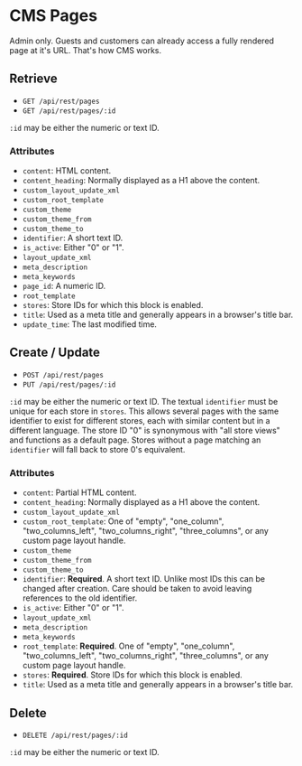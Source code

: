 # CMS Pages

Admin only.
Guests and customers can already access a fully rendered page at it's URL.
That's how CMS works.

## Retrieve

- `GET /api/rest/pages`
- `GET /api/rest/pages/:id`

`:id` may be either the numeric or text ID.

### Attributes

- `content`: HTML content.
- `content_heading`: Normally displayed as a H1 above the content.
- `custom_layout_update_xml`
- `custom_root_template`
- `custom_theme`
- `custom_theme_from`
- `custom_theme_to`
- `identifier`: A short text ID.
- `is_active`: Either "0" or "1".
- `layout_update_xml`
- `meta_description`
- `meta_keywords`
- `page_id`: A numeric ID.
- `root_template`
- `stores`: Store IDs for which this block is enabled.
- `title`: Used as a meta title and generally appears in a browser's title bar.
- `update_time`: The last modified time.

## Create / Update

- `POST /api/rest/pages`
- `PUT /api/rest/pages/:id`

`:id` may be either the numeric or text ID.
The textual `identifier` must be unique for each store in `stores`.
This allows several pages with the same identifier to exist for different stores,
each with similar content but in a different language.
The store ID "0" is synonymous with "all store views" and functions as a default page.
Stores without a page matching an `identifier` will fall back to store 0's equivalent.

### Attributes

- `content`: Partial HTML content.
- `content_heading`: Normally displayed as a H1 above the content.
- `custom_layout_update_xml`
- `custom_root_template`: One of "empty", "one_column", "two_columns_left", "two_columns_right", "three_columns", or any custom page layout handle.
- `custom_theme`
- `custom_theme_from`
- `custom_theme_to`
- `identifier`: **Required**. A short text ID.  Unlike most IDs this can be changed after creation.  Care should be taken to avoid leaving references to the old identifier.
- `is_active`: Either "0" or "1".
- `layout_update_xml`
- `meta_description`
- `meta_keywords`
- `root_template`: **Required**. One of "empty", "one_column", "two_columns_left", "two_columns_right", "three_columns", or any custom page layout handle.
- `stores`: **Required**. Store IDs for which this block is enabled.
- `title`: Used as a meta title and generally appears in a browser's title bar.

## Delete

- `DELETE /api/rest/pages/:id`

`:id` may be either the numeric or text ID.
